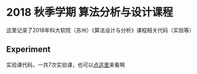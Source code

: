 # 2018 秋季学期 算法分析与设计课程

这里记录了2018年科大软院（苏州）《算法设计与分析》课程相关代码（实验等）



## Experiment 

实验课代码，一共7次实验课，也可以[点这里](http://cjh.zone/2018/11/21/%E7%A7%91%E5%A4%A7%E8%BD%AF%E9%99%A2-%E3%80%8A%E7%AE%97%E6%B3%95%E8%AE%BE%E8%AE%A1%E4%B8%8E%E5%88%86%E6%9E%90%E3%80%8B%E5%AE%9E%E9%AA%8C%E6%B1%87%E6%80%BB-Part1/)来看啊

